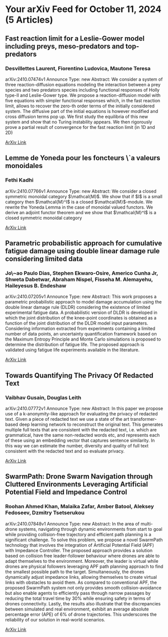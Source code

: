 <h1>Your arXiv Feed for October 11, 2024 (5 Articles)</h1>
<h2>Fast reaction limit for a Leslie-Gower model including preys, meso-predators and top-predators</h2>
<h3>Desvillettes Laurent, Fiorentino Ludovica, Mautone Teresa</h3>
<p>arXiv:2410.07474v1 Announce Type: new 
Abstract: We consider a system of three reaction-diffusion equations modeling the interaction between a prey species and two predators species including functional responses of Holly type-II and Leslie-Gower type. We propose a reaction-diffusion model with five equations with simpler functional responses which, in the fast reaction limit, allows to recover the zero-th order terms of the initially considered system. The diffusive part of the initial equations is however modified and cross diffusion terms pop up.
  We first study the equilibria of this new system and show that no Turing instability appears. We then rigorously prove a partial result of convergence for the fast reaction limit (in 1D and 2D)</p>
<a href='https://arxiv.org/abs/2410.07474'>ArXiv Link</a>

<h2>Lemme de Yoneda pour les foncteurs \`a valeurs monoidales</h2>
<h3>Fethi Kadhi</h3>
<p>arXiv:2410.07766v1 Announce Type: new 
Abstract: We consider a closed symmetric monoidal category $\mathcal{M}$. We show that if $I$ is a small category then $\mathcal{M}^I$ is a closed $\mathcal{M}$-module. We rewrite the Yoneda Lemma in the case of monoidal valued functors. We derive an adjoint functor theorem and we show that $\mathcal{M}^I$ is a closed symmetric monoidal category</p>
<a href='https://arxiv.org/abs/2410.07766'>ArXiv Link</a>

<h2>Parametric probabilistic approach for cumulative fatigue damage using double linear damage rule considering limited data</h2>
<h3>Jo\~ao Paulo Dias, Stephen Ekwaro-Osire, Americo Cunha Jr, Shweta Dabetwar, Abraham Nispel, Fisseha M. Alemayehu, Haileyesus B. Endeshaw</h3>
<p>arXiv:2410.07205v1 Announce Type: new 
Abstract: This work proposes a parametric probabilistic approach to model damage accumulation using the double linear damage rule (DLDR) considering the existence of limited experimental fatigue data. A probabilistic version of DLDR is developed in which the joint distribution of the knee-point coordinates is obtained as a function of the joint distribution of the DLDR model input parameters. Considering information extracted from experiments containing a limited number of data points, an uncertainty quantification framework based on the Maximum Entropy Principle and Monte Carlo simulations is proposed to determine the distribution of fatigue life. The proposed approach is validated using fatigue life experiments available in the literature.</p>
<a href='https://arxiv.org/abs/2410.07205'>ArXiv Link</a>

<h2>Towards Quantifying The Privacy Of Redacted Text</h2>
<h3>Vaibhav Gusain, Douglas Leith</h3>
<p>arXiv:2410.07772v1 Announce Type: new 
Abstract: In this paper we propose use of a k-anonymity-like approach for evaluating the privacy of redacted text. Given a piece of redacted text we use a state of the art transformer-based deep learning network to reconstruct the original text. This generates multiple full texts that are consistent with the redacted text, i.e. which are grammatical, have the same non-redacted words etc, and represents each of these using an embedding vector that captures sentence similarity. In this way we can estimate the number, diversity and quality of full text consistent with the redacted text and so evaluate privacy.</p>
<a href='https://arxiv.org/abs/2410.07772'>ArXiv Link</a>

<h2>SwarmPath: Drone Swarm Navigation through Cluttered Environments Leveraging Artificial Potential Field and Impedance Control</h2>
<h3>Roohan Ahmed Khan, Malaika Zafar, Amber Batool, Aleksey Fedoseev, Dzmitry Tsetserukou</h3>
<p>arXiv:2410.07848v1 Announce Type: new 
Abstract: In the area of multi-drone systems, navigating through dynamic environments from start to goal while providing collision-free trajectory and efficient path planning is a significant challenge. To solve this problem, we propose a novel SwarmPath technology that involves the integration of Artificial Potential Field (APF) with Impedance Controller. The proposed approach provides a solution based on collision free leader-follower behaviour where drones are able to adapt themselves to the environment. Moreover, the leader is virtual while drones are physical followers leveraging APF path planning approach to find the smallest possible path to the target. Simultaneously, the drones dynamically adjust impedance links, allowing themselves to create virtual links with obstacles to avoid them. As compared to conventional APF, the proposed SwarmPath system not only provides smooth collision-avoidance but also enable agents to efficiently pass through narrow passages by reducing the total travel time by 30% while ensuring safety in terms of drones connectivity. Lastly, the results also illustrate that the discrepancies between simulated and real environment, exhibit an average absolute percentage error (APE) of 6% of drone trajectories. This underscores the reliability of our solution in real-world scenarios.</p>
<a href='https://arxiv.org/abs/2410.07848'>ArXiv Link</a>

